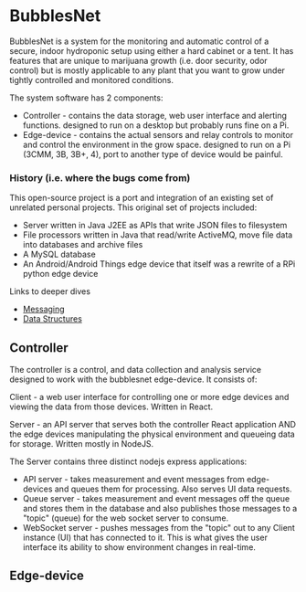 # BubblesNet
BubblesNet is a system for the monitoring and automatic control of a secure, indoor hydroponic 
setup using either a hard cabinet or a tent.  It has features that are unique to marijuana growth 
(i.e. door security, odor control) but is mostly applicable to any plant that you want to grow under
tightly controlled and monitored conditions.

The system software has 2 components:
* Controller - contains the data storage, web user interface and alerting functions. designed to run on a desktop
  but probably runs fine on a Pi.
* Edge-device - contains the actual sensors and relay controls to monitor and control the environment in the
grow space.  designed to run on a Pi (3CMM, 3B, 3B+, 4), port to another type of device would be painful.

### History (i.e. where the bugs come from)
This open-source project is a port and integration of an existing set of unrelated personal projects.  This
original set of projects included:
* Server written in Java J2EE as APIs that write JSON files to filesystem
* File processors written in Java that read/write ActiveMQ, move file data into databases and archive files
* A MySQL database
* An Android/Android Things edge device that itself was a rewrite of a RPi python edge device

Links to deeper dives
* [Messaging](Messaging.md)
* [Data Structures](DataStructures.md)


## Controller
The controller is a control, and data collection and analysis service designed to 
work with the bubblesnet edge-device.  It consists of:

Client - a web user interface for controlling one or more edge devices
and viewing the data from those devices.  Written in React.

Server - an API server that serves both the controller React application AND 
the edge devices manipulating the physical environment and queueing data for storage.  Written
mostly in NodeJS.

The Server contains three distinct nodejs express applications:
* API server - takes measurement and event messages from edge-devices and queues them for processing.  Also
  serves UI data requests. 
* Queue server - takes measurement and event messages off the queue and stores them in the database and also publishes
those messages to a "topic" (queue) for the web socket server to consume.
* WebSocket server - pushes messages from the "topic" out to any Client instance (UI) that has connected to it. This
is what gives the user interface its ability to show environment changes in real-time.


## Edge-device



